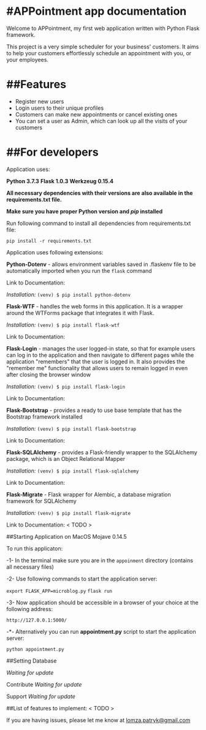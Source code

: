 #APPointment app documentation
========

Welcome to APPointment, my first web application written with 
Python Flask framework.

This project is a very simple scheduler for your business' customers.
It aims to help your customers effortlessly schedule an appointment 
with you, or your employees. 


##Features
========

- Register new users
- Login users to their unique profiles
- Customers can make new appointments or cancel existing ones 
- You can set a user as Admin, which can look up all the visits of your customers

##For developers
========

Application uses: 

**Python 3.7.3** 
**Flask 1.0.3**
**Werkzeug 0.15.4**

**All necessary dependencies with their versions are also available in the requirements.txt file.**

**Make sure you have proper Python version and *pip* installed**

Run following command to install all dependencies from requirements.txt file:

`pip install -r requirements.txt`


Application uses following extensions:

**Python-Dotenv** - allows environment variables saved in .flaskenv file to be automatically imported when you run the `flask` command

Link to Documentation: <TODO>

*Installation:*
`(venv) $ pip install python-dotenv`

**Flask-WTF** - handles the web forms in this application. It is a wrapper around the WTForms package that integrates it with Flask.

*Installation:*
`(venv) $ pip install flask-wtf`

Link to Documentation: <TODO>

**Flask-Login** - manages the user logged-in state, so that for example users can log in to the application and then navigate to different pages while the application "remembers" that the user is logged in. It also provides the "remember me" functionality that allows users to remain logged in even after closing the browser window

*Installation:*
`(venv) $ pip install flask-login`

Link to Documentation: <TODO>

**Flask-Bootstrap** -  provides a ready to use base template that has the Bootstrap framework installed

*Installation:*
`(venv) $ pip install flask-bootstrap`

Link to Documentation: <TODO>

**Flask-SQLAlchemy** - provides a Flask-friendly wrapper to the SQLAlchemy package, which is an Object Relational Mapper

*Installation:*
`(venv) $ pip install flask-sqlalchemy`

Link to Documentation: <TODO>

**Flask-Migrate** - Flask wrapper for Alembic, a database migration framework for SQLAlchemy

*Installation:*
`(venv) $ pip install flask-migrate`

Link to Documentation: < TODO >

##Starting Application on MacOS Mojave 0.14.5 

To run this applicaton:

-1- In the terminal make sure you are in the `appoinment` directory (contains all necessary files)

-2- Use following commands to start the application server:

`export FLASK_APP=microblog.py`
`flask run`

-3- Now application should be accessible in a browser of your choice at the following address:

`http://127.0.0.1:5000/`

-*- Alternatively you can run **appointment.py** script to start the application server:

`python appointment.py`


##Setting Database

*Waiting for update*

Contribute
*Waiting for update*

Support
*Waiting for update*

##List of features to implement:
< TODO >


If you are having issues, please let me know at lomza.patryk@gmail.com 


